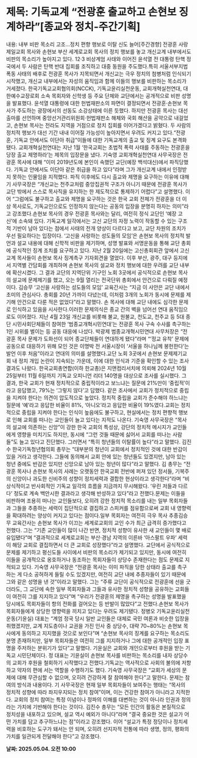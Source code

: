 # **제목: 기독교계 “전광훈 출교하고 손현보 징계하라”[종교와 정치-주간기획]**

  내용: 내부 비판 목소리 고조…정치 편향 행보로 이탈 신도 늘어[주간경향] 전광훈 사랑제일교회 목사와 손현보 부산 세계로교회 목사의 정치 행보를 놓고 개신교계 내부에서도 비판의 목소리가 높아지고 있다. 12·3 비상계엄 사태와 이어진 윤석열 전 대통령 탄핵 정국에서 두 사람은 탄핵 반대 집회를 조직하고 대중 동원을 주도했다.특히 서울서부지법 폭동 사태의 배후로 전광훈 목사가 지목되면서 개신교는 극우 정치의 첨병처럼 인식되기 시작했고, 개신교 내부에서는 자성의 움직임과 함께 이들의 행보를 비판하는 목소리가 거세졌다. 한국기독교교회협의회(NCCK), 기독교윤리실천운동, 교회개혁실천연대, 대한예수교장로회 소속 목회자와 신학생 등 주요 단체와 교단에서는 공개적으로 비판 성명을 발표했다. 윤석열 대통령에 대한 헌법재판소의 파면이 결정되면서 전광훈·손현보 목사가 주도하는 광장에서의 선동도 소강상태에 이른 듯했다. 하지만 전광훈 목사는 대선 출마를 선언하며 중앙선거관리위원회·헌법재판소 해체와 국회 해산을 공약으로 내걸었고, 손현보 목사는 전라도 지역을 거점으로 정치 집회를 이어가겠다고 밝혔다. 두 사람의 정치적 행보가 대선 기간 내내 이어질 가능성이 높아지면서 우려도 커지고 있다.“전광훈, 기독교 안에서도 이단아 취급”이들에 대한 기독교계의 출교 및 징계 요구도 본격화됐다. 교회개혁실천연대는 지난 1월 ‘한국교회는 초법적 폭력 사태를 주동하는 전광훈을 당장 출교 제명하라’는 제목의 입장문을 냈다. 기숙영 교회개혁실천연대 사무국장은 전광훈 목사에 대해 “이미 2019년도에 본인이 속했던 교단(예장 백석대신)에서 파직당했다. 기독교 안에서도 이단아 같은 취급을 하고 있다”라며 그가 개신교계 내에서 인정받지 못하는 인물임을 지적했다. 파직 이후에도 다시 출교와 제명을 요구하는 이유에 대해 기 사무국장은 “개신교는 천주교처럼 중앙집권적 구조가 아니기 때문에 전광훈 목사가 교단 밖에서 스스로 목사직을 유지하는 한 제도적으로 통제하기 어렵다”고 설명했다. 이어 “그럼에도 불구하고 출교와 제명을 요구하는 것은 한국 교회 전체가 전광훈을 더 이상 목사로도, 기독교인으로도 인정하지 않는다는 공동의 입장을 분명히 하자는 의미”라고 강조했다.손현보 목사의 경우 전광훈 목사와는 달리, 여전히 정식 교단인 ‘예장 고신’에 소속돼 있다. 기독교계 일각에서는 고신 교단의 자정 노력이 작동할 수 있는 구조적 기반이 남아 있다는 점에서 사태의 전개 양상이 다르다고 보고, 교단 차원의 조치가 우선 필요하다는 입장이다. ‘고신을 사랑하는 성도들의 모임’은 손현보 목사의 정치적 발언과 설교 내용에 대해 신학적 비판을 제기하며, 성명 발표와 서명운동을 통해 교단 총회에 공식적인 징계 조치를 요구하고 있다. 지난 2월 20일에는 고신총회회관 앞에서 고신 교계 목사들이 손현보 목사 징계촉구 기자회견을 열었다. 이후 부산, 광주, 대구 등지에서 지역별 간담회를 개최하며 손현보 목사의 설교와 정치 행보에 대한 우려를 교단 내부에 확산시켰다. 그 결과 교단의 지역단위 기구인 노회 3곳에서 공식적으로 손현보 목사의 설교에 문제제기를 했고, 오는 9월 열리는 전국단위 총회에서 안건으로 다뤄질 예정이다. 김승무 ‘고신을 사랑하는 성도들의 모임’ 교육간사는 “지금 이 사안은 교단 내에서 초미의 관심사다. 총회를 20년 가까이 다녔는데, 이처럼 3개의 노회가 동시에 문제를 제기해 안건으로 다룬 적은 없었다”라고 말했다. 손 목사에 대해 교단 내에도 심각한 문제로 인식하고 있음을 시사한다.이러한 문제의식은 종교 간의 벽을 넘어선 연대 움직임으로도 이어졌다. 지난 4월 23일 개신교를 비롯해 불교, 원불교, 천도교, 천주교 등 5대 종단 시민사회단체들이 참여한 ‘범종교개혁시민연대’는 전광훈 목사 구속 수사를 촉구하는 1인 시위를 벌이는 등 공동 대응에 나섰다. 박광제 범종교개혁시민연대 사무처장은 “전광훈 목사 문제가 도화선이 되어 종교단체들이 연대하게 됐다”라며 “‘정교 유착’ 문제에 공동으로 대응하기 위해 모인 것은 이명박 전 서울시장이 ‘서울을 하나님께 봉헌한다’는 발언 이후 처음”이라고 연대의 의미를 설명했다.교단 노회 3곳에서 손현보 문제제기교회 내 정치 개입 논란이 지속되는 가운데, 이에 대한 인식과 기준을 확인할 수 있는 조사 결과도 나왔다. 한국교회총연합(이하 한교총)은 지앤컴리서치에 의뢰해 2024년 10월 25일부터 11월 6일까지 기독교 오피니언 리더 140명을 대상으로 조사를 실시했다. 그 결과, 한국 교회가 현재 정치적으로 중립적이라고 보느냐는 질문에 21%만이 ‘중립적’이라고 응답했고, 79%는 ‘그렇지 않다’고 답했다. 같은 조사에서 교회가 정치적으로 중립을 지켜야 한다는 의견이 압도적으로 높았다. 정치적 중립을 교회가 준수해야 하느냐는 질문에 ‘예’라고 응답한 비율이 81%, ‘아니오’라고 응답한 비율이 19%였다.교회는 정치적으로 중립을 지켜야 한다는 인식이 높음에도 불구하고, 현실에서는 정치 편향적 행보로 인해 교회를 떠나는 교인들이 늘고 있다는 지적도 나온다. 기숙영 사무국장은 “목사의 설교에 의존하는 신앙”이 강한 한국 교회의 특성상, 강단의 정치적 메시지가 교인들에게 영향을 미치기도 하지만, 동시에 “그런 것들 때문에 싫어서 교회를 떠나는 사람들”도 늘고 있다고 진단했다. 그러면서 “특히 청년들의 이탈률이 높다”라고 말했다. 김진수 한국기독청년협의회 총무는 “대부분의 청년이 교회에서 정치적인 것에 대한 반감이 있을 거라고 생각한다. 그들에 동의해서 교회 안에 있는 청년들도 있겠지만, 남아 있는 청년 중에도 반감은 있지만 신앙으로 남아 있는 청년이 많다”라고 말했다. 김 총무는 “전광훈 목사나 손현보 목사의 사례는 오랫동안 한국교회 전반에 퍼져 있던 정서들, 기복주의 신앙이나 과도한 신비주의 성향이 정치세력과 결합한 현상이라고 생각한다”라며 “비상식적이고 반사회적인 기독교 일각의 흐름을 지금까지 무시해왔다. ‘우린 저들과 다르다’ 정도로 계속 백안시한 결과라고 생각해 반성하고 있다”라고 전했다.문제는 이들을 비판하며 조용히 떠나는 교인들보다, 오히려 강한 정치적 목소리를 내는 일부 목회자들과 그들을 추종하는 세력이 집단적으로 결집하고 스피커를 점유함으로써 교회 내 영향력을 확대하려는 양상이 커지고 있다는 점이다.일부 목회자는 여전히 극우 목사 추종김승무 교육간사는 손현보 목사가 이끄는 세계로교회의 교인 수가 최근 급격히 증가했다고 전했다. 그는 “기존 교인들이 많이 나간 반면, 정치적 성향이 유사한 새 교인들이 몇 배로 유입됐다”며 “결과적으로 세계로교회는 부산·경남 지역의 이른바 ‘아스팔트 우파’ 세력이 해당 교회로 결집하면서 더 큰 교회로 성장했다”라고 설명했다. 교단에서 공식적으로 문제를 제기하고 평신도들 사이에서 비판의 목소리가 제기되고 있지만, 동시에 여전히 이들을 공개적으로 옹호하거나 동조하는 목회자들이 상당수 존재한다는 점도 문제로 지적되고 있다. 기숙영 사무국장은 “전광훈 목사는 이미 파직을 당한 상태라 출교를 촉구하는 게 다소 공허하게 들릴 수도 있겠지만, 여전히 교단 내에 추종자들이 있기 때문에 그와 같은 성명을 낸 것”이라고 말했다. 그는 “주류 교단이 공식적으로 전광훈에 선을 긋더라도, 그 교단에 속한 일부 목회자들과 그들과 유사한 정치적 성향을 공유하는 교회들이 여전히 그를 지지하고 있다”며 “우리가 전광훈의 제명을 촉구하는 성명을 발표했을 당시에도 목회자들이 항의 전화를 걸어오는 등 반발이 많았다”고 전했다.손현보 목사가 목회자들에게 상당한 영향력을 끼치고 있다는 우려도 제기됐다. 정병오 기독교윤리실천운동(기윤실) 대표는 “계엄 정국 당시 일반 교인들은 대체로 국민 여론과 비슷한 입장을 취했겠지만, 교계 지도층이나 교권을 가진 인사 중 상당수, 대략 70~80%는 손현보 목사에게 동의하고 지지했을 것으로 보인다”며 “손현보 목사의 징계를 요구하는 목소리도 분명 존재하지만, 일부 목회자들은 여전히 그를 지지하거나 그에 대한 공개적인 입장 표명을 주저하는 분위기가 있다”고 말했다. 기윤실은 교회와 개인으로부터 후원을 받는 기독교 시민단체이다. 정 대표는 기윤실이 손현보 목사를 비판하는 목소리를 내자 상당수의 교회가 후원을 철회하기 시작했다고 전했다.기독교는 역사적으로 사회의 불의에 저항하고 약자의 편에 서는 역할을 수행하기도 했다. 기숙영 사무국장은 “교회가 세상의 문제에 대해 무관심할 수 없으며, 오히려 건강하게 잘 참여해야 한다”고 말한다. 문제는 참여의 방식과 내용이다. 기 사무국장은 현재 일부 목회자들이 보여주는 행태는 “목사의 정치적 성향에 따라 좌지우지되는 정치 참여”이며, 이는 건강한 참여가 아니라고 지적한다. 교회의 정치 참여는 특정 이념이나 정파의 이해를 대변하는 것이 아니라 인권과 정의라는 가치에 기반해야 한다는 것이다. 김진수 총무는 “모든 인간의 활동은 본질적으로 정치성을 내포하고 있으며, 설교 역시 예외가 아니다”라며 “결국 중요한 것은 설교가 어떤 가치를 담고 추구하느냐는 점”이라고 강조했다. 이어 “설교가 특정 정당이나 정치세력을 비호하는 도구가 돼서는 안 되며, 오히려 선지자적 전통에 따라 생명, 정의, 평화의 가치를 일관되게 전달해야 한다”고 강조했다.

  **날짜: 2025.05.04. 오전 10:00**